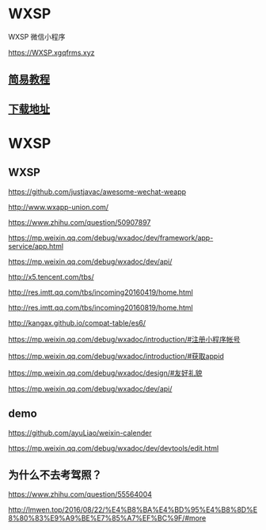 # WXSP
WXSP 微信小程序

https://WXSP.xgqfrms.xyz


<h2>
<a id="简易教程" class="anchor" href="#%E7%AE%80%E6%98%93%E6%95%99%E7%A8%8B" aria-hidden="true"><span aria-hidden="true" class="octicon octicon-link"></span></a><a href="https://mp.weixin.qq.com/debug/wxadoc/dev/?t=1476197480996">简易教程</a>
</h2>

<h2>
<a id="下载地址" class="anchor" href="#%E4%B8%8B%E8%BD%BD%E5%9C%B0%E5%9D%80" aria-hidden="true"><span aria-hidden="true" class="octicon octicon-link"></span></a><a href="https://mp.weixin.qq.com/debug/wxadoc/dev/devtools/download.html?t=1474887501214">下载地址</a>
</h2>



# WXSP  



## WXSP 

https://github.com/justjavac/awesome-wechat-weapp

http://www.wxapp-union.com/

https://www.zhihu.com/question/50907897



https://mp.weixin.qq.com/debug/wxadoc/dev/framework/app-service/app.html

https://mp.weixin.qq.com/debug/wxadoc/dev/api/


http://x5.tencent.com/tbs/


http://res.imtt.qq.com/tbs/incoming20160419/home.html

http://res.imtt.qq.com/tbs/incoming20160819/home.html

http://kangax.github.io/compat-table/es6/


https://mp.weixin.qq.com/debug/wxadoc/introduction/#注册小程序帐号


https://mp.weixin.qq.com/debug/wxadoc/introduction/#获取appid

https://mp.weixin.qq.com/debug/wxadoc/design/#友好礼貌


https://mp.weixin.qq.com/debug/wxadoc/dev/api/












## demo 

https://github.com/ayuLiao/weixin-calender

https://mp.weixin.qq.com/debug/wxadoc/dev/devtools/edit.html











## 为什么不去考驾照？ 

https://www.zhihu.com/question/55564004

http://lmwen.top/2016/08/22/%E4%B8%BA%E4%BD%95%E4%B8%8D%E8%80%83%E9%A9%BE%E7%85%A7%EF%BC%9F/#more


